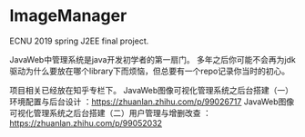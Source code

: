 # ImageManager
ECNU 2019 spring J2EE final project.

JavaWeb中管理系统是java开发初学者的第一扇门。
多年之后你可能不会再为jdk驱动为什么要放在哪个library下而烦恼，但总要有一个repo记录你当时的初心。

项目相关已经放在知乎专栏下。
JavaWeb图像可视化管理系统之后台搭建（一）环境配置与后台设计 ：https://zhuanlan.zhihu.com/p/99026717
JavaWeb图像可视化管理系统之后台搭建（二）用户管理与增删改查 ：https://zhuanlan.zhihu.com/p/99052032
